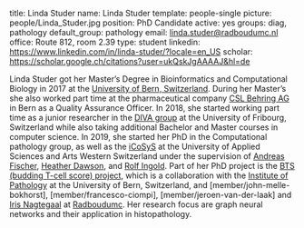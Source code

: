 title: Linda Studer
name: Linda Studer
template: people-single
picture: people/Linda_Studer.jpg
position: PhD Candidate
active: yes
groups: diag, pathology
default_group: pathology
email: linda.studer@radboudumc.nl
office: Route 812, room 2.39
type: student
linkedin: https://www.linkedin.com/in/linda-studer/?locale=en_US
scholar: https://scholar.google.ch/citations?user=ukQskJgAAAAJ&hl=de

Linda Studer got her Master’s Degree in Bioinformatics and Computational Biology in 2017 at the [University of Bern, Switzerland](https://www.unibe.ch). During her Master’s she also worked part time at the pharmaceutical company [CSL Behring AG](https://www.cslbehring.ch/) in Bern as a Quality Assurance Officer. In 2018, she started working part time as a junior researcher in the [DIVA group](https://www.unifr.ch/inf/diva/en/) at the University of Fribourg, Switzerland while also taking additional Bachelor and Master courses in computer science. In 2019, she started her PhD in the Computational pathology group, as well as the [iCoSyS](https://icosys.ch/) at the University of Applied Sciences and Arts Western Switzerland under the supervision of [Andreas Fischer](https://icosys.ch/andreas-fischer), [Heather Dawson](https://www.pathology.unibe.ch/ueber_uns/personen/dawson_heather/index_ger.html), and [Rolf Ingold](https://www.unifr.ch/inf/diva/en/group/team/people/16738/0a54b). Part of her PhD project is the [BTS (budding T-cell score) project](https://icosys.ch/bts-project), which is a collaboration with the [Institute of Pathology](https://www.pathology.unibe.ch/index_ger.html) at the University of Bern, Switzerland, and [member/john-melle-bokhorst], [member/francesco-ciompi], [member/jeroen-van-der-laak] and [Iris Nagtegaal](https://www.radboudumc.nl/personen/iris-nagtegaal) at [Radboudumc](https://www.radboudumc.nl/). Her research focus are graph neural networks and their application in histopathology.

